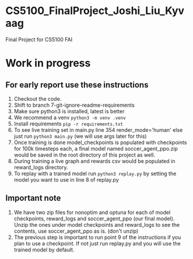 # CS5100_FinalProject_Joshi_Liu_Kyvaag

Final Project for CS5100 FAI

# Work in progress

## For early report use these instructions

1. Checkout the code.
2. Shift to branch 7-git-ignore-readme-requirements
3. Make sure python3 is installed, latest is better
4. We recommend a venv `python3 -m venv .venv`
5. Install requirements `pip -r requirements.txt`
6. To see live training set in main.py line 354 render_mode='human' else just run `python3 main.py` (we will use args
   later for this)
7. Once training is done model_checkpoints is populated with checkpoints for 100k timesteps each, a final model named
   soccer_agent_ppo.zip would be saved in the root directory of this project as well.
8. During training a live graph and rewards csv would be populated in reward_logs directory.
9. To replay with a trained model run `python3 replay.py` by setting the model you want to use in line 8 of replay.py

## Important note

1. We have two zip files for nonoptim and optuna for each of model checkpoints, reward_logs and soccer_agent_ppo (our
   final model). Unzip the ones under model checkpoints and reward_logs to see the contents, use soccer_agent_ppo as
   is. (don't unzip)
2. The previous step is important to run point 9 of the instructions if you plan to use a checkpoint. If not just run
   replay.py and you will use the trained model by default.
